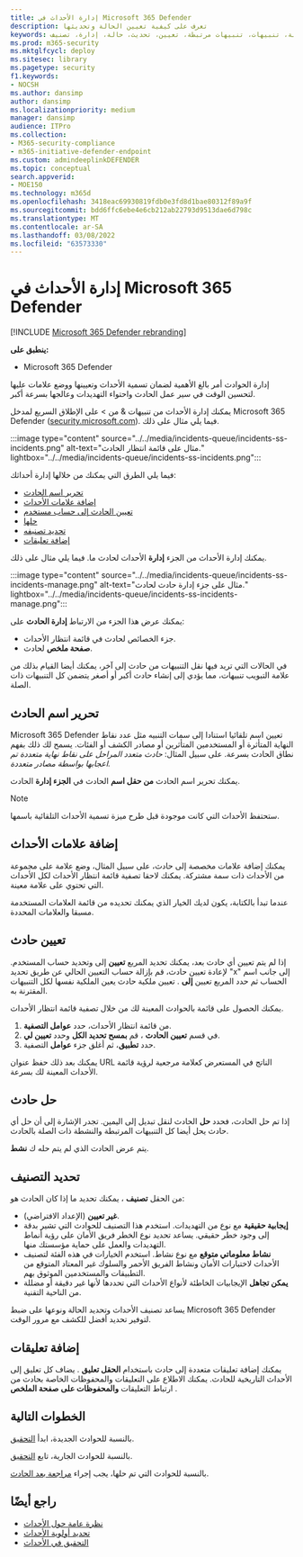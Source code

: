 ```yaml
---
title: إدارة الأحداث في Microsoft 365 Defender
description: تعرف على كيفية تعيين الحالة وتحديثها
keywords: حادث، أحداث، تحليل، استجابة، تنبيهات، تنبيهات مرتبطة، تعيين، تحديث، حالة، إدارة، تصنيف، microsoft، 365، m365
ms.prod: m365-security
ms.mktglfcycl: deploy
ms.sitesec: library
ms.pagetype: security
f1.keywords:
- NOCSH
ms.author: dansimp
author: dansimp
ms.localizationpriority: medium
manager: dansimp
audience: ITPro
ms.collection:
- M365-security-compliance
- m365-initiative-defender-endpoint
ms.custom: admindeeplinkDEFENDER
ms.topic: conceptual
search.appverid:
- MOE150
ms.technology: m365d
ms.openlocfilehash: 3418eac69930819fdb0e3fd8d1bae80312f89a9f
ms.sourcegitcommit: bdd6ffc6ebe4e6cb212ab22793d9513dae6d798c
ms.translationtype: MT
ms.contentlocale: ar-SA
ms.lasthandoff: 03/08/2022
ms.locfileid: "63573330"
---
```

# <a name="manage-incidents-in-microsoft-365-defender"></a>إدارة الأحداث في Microsoft 365 Defender

[!INCLUDE [Microsoft 365 Defender rebranding](../includes/microsoft-defender.md)]


**ينطبق على:**
- Microsoft 365 Defender

إدارة الحوادث أمر بالغ الأهمية لضمان تسمية الأحداث وتعيينها ووضع علامات عليها لتحسين الوقت في سير عمل الحادث واحتواء التهديدات وعالجها بسرعة أكبر.

يمكنك إدارة الأحداث من تنبيهات  & من > على الإطلاق السريع لمدخل Microsoft 365 Defender ([security.microsoft.com](https://security.microsoft.com)). فيما يلي مثال على ذلك.

:::image type="content" source="../../media/incidents-queue/incidents-ss-incidents.png" alt-text="مثال على قائمة انتظار الحادث." lightbox="../../media/incidents-queue/incidents-ss-incidents.png":::

فيما يلي الطرق التي يمكنك من خلالها إدارة أحداثك:

- [تحرير اسم الحادث](#edit-the-incident-name)
- [إضافة علامات الأحداث](#add-incident-tags)
- [تعيين الحادث إلى حساب مستخدم](#assign-an-incident)
- [حلها](#resolve-an-incident)
- [تحديد تصنيفه](#specify-the-classification)
- [إضافة تعليقات](#add-comments)

يمكنك إدارة الأحداث من الجزء **إدارة** الأحداث لحادث ما. فيما يلي مثال على ذلك.

:::image type="content" source="../../media/incidents-queue/incidents-ss-incidents-manage.png" alt-text="مثال على جزء إدارة حادث لحادث." lightbox="../../media/incidents-queue/incidents-ss-incidents-manage.png":::

يمكنك عرض هذا الجزء من الارتباط **إدارة الحادث** على:

- جزء الخصائص لحادث في قائمة انتظار الأحداث.
- **صفحة ملخص** لحادث.

في الحالات التي تريد فيها نقل التنبيهات من حادث إلى آخر، يمكنك أيضا القيام بذلك من علامة التبويب تنبيهات،  مما يؤدي إلى إنشاء حادث أكبر أو أصغر يتضمن كل التنبيهات ذات الصلة.

## <a name="edit-the-incident-name"></a>تحرير اسم الحادث

Microsoft 365 Defender تعيين اسم تلقائيا استنادا إلى سمات التنبيه مثل عدد نقاط النهاية المتأثرة أو المستخدمين المتأثرين أو مصادر الكشف أو الفئات. يسمح لك ذلك بفهم نطاق الحادث بسرعة. على سبيل المثال: *حادث متعدد المراحل على نقاط نهاية متعددة تم اعجابها بواسطة مصادر متعددة.*

يمكنك تحرير اسم الحادث **من حقل اسم** الحادث في **الجزء إدارة** الحادث.

> [!NOTE]
> ستحتفظ الأحداث التي كانت موجودة قبل طرح ميزة تسمية الأحداث التلقائية باسمها.

## <a name="add-incident-tags"></a>إضافة علامات الأحداث

يمكنك إضافة علامات مخصصة إلى حادث، على سبيل المثال، وضع علامة على مجموعة من الأحداث ذات سمة مشتركة. يمكنك لاحقا تصفية قائمة انتظار الأحداث لكل الأحداث التي تحتوي على علامة معينة.

عندما تبدأ بالكتابة، يكون لديك الخيار الذي يمكنك تحديده من قائمة العلامات المستخدمة مسبقا والعلامات المحددة.

## <a name="assign-an-incident"></a>تعيين حادث

إذا لم يتم تعيين أي حادث بعد، يمكنك تحديد المربع **تعيين** إلى وتحديد حساب المستخدم. لإعادة تعيين حادث، قم بإزالة حساب التعيين الحالي عن طريق تحديد "x" إلى جانب اسم الحساب ثم حدد المربع تعيين **إلى** . تعيين ملكية حادث يعين الملكية نفسها لكل التنبيهات المقترنة به.

يمكنك الحصول على قائمة بالحوادث المعينة لك من خلال تصفية قائمة انتظار الأحداث. 

1. من قائمة انتظار الأحداث، حدد **عوامل التصفية**.
2. في قسم **تعيين الحادث** ، قم **بمسح تحديد الكل** وحدد **تعيين لي**.
3. حدد **تطبيق**، ثم أغلق جزء **عوامل** التصفية.

يمكنك بعد ذلك حفظ عنوان URL الناتج في المستعرض كعلامة مرجعية لرؤية قائمة الأحداث المعينة لك بسرعة.

## <a name="resolve-an-incident"></a>حل حادث

إذا تم حل الحادث، فحدد **حل** الحادث لنقل تبديل إلى اليمين. تجدر الإشارة إلى أن حل أي حادث يحل أيضا كل التنبيهات المرتبطة والنشطة ذات الصلة بالحادث.

يتم عرض الحادث الذي لم يتم حله ك **نشط**.

## <a name="specify-the-classification"></a>تحديد التصنيف

من الحقل **تصنيف** ، يمكنك تحديد ما إذا كان الحادث هو:

- **غير تعيين** (الإعداد الافتراضي).
- **إيجابية حقيقية** مع نوع من التهديدات. استخدم هذا التصنيف للحوادث التي تشير بدقة إلى وجود خطر حقيقي. يساعد تحديد نوع الخطر فريق الأمان على رؤية أنماط التهديدات والعمل على حماية مؤسستك منها.
- **نشاط معلوماتي متوقع** مع نوع نشاط. استخدم الخيارات في هذه الفئة لتصنيف الأحداث لاختبارات الأمان ونشاط الفريق الأحمر والسلوك غير المعتاد المتوقع من التطبيقات والمستخدمين الموثوق بهم.
- **يمكن تجاهل** الإيجابيات الخاطئة لأنواع الأحداث التي تحددها لأنها غير دقيقة أو مضللة من الناحية التقنية.

يساعد تصنيف الأحداث وتحديد الحالة ونوعها على ضبط Microsoft 365 Defender لتوفير تحديد أفضل للكشف مع مرور الوقت.

## <a name="add-comments"></a>إضافة تعليقات

يمكنك إضافة تعليقات متعددة إلى حادث باستخدام **الحقل تعليق** . يضاف كل تعليق إلى الأحداث التاريخية للحادث. يمكنك الاطلاع على التعليقات والمحفوظات الخاصة بحادث من ارتباط التعليقات **والمحفوظات على** **صفحة الملخص** .

## <a name="next-steps"></a>الخطوات التالية

بالنسبة للحوادث الجديدة، ابدأ [التحقيق](investigate-incidents.md).

بالنسبة للحوادث الجارية، تابع [التحقيق](investigate-incidents.md).

بالنسبة للحوادث التي تم حلها، يجب إجراء [مراجعة بعد الحادث](first-incident-post.md).

## <a name="see-also"></a>راجع أيضًا

- [نظرة عامة حول الأحداث](incidents-overview.md)
- [تحديد أولوية الأحداث](incident-queue.md)
- [التحقيق في الأحداث](investigate-incidents.md)
